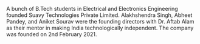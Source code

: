 A bunch of B.Tech students in Electrical and Electronics Engineering founded Suavy Technologies Private Limited. Alakhshendra Singh, Abheet Pandey, and Aniket Sourav were the founding directors with Dr. Aftab Alam as their mentor in making India technologically independent. The company was founded on 2nd February 2021.
   
